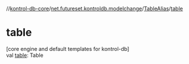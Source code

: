 //[kontrol-db-core](../../../index.md)/[net.futureset.kontroldb.modelchange](../index.md)/[TableAlias](index.md)/[table](table.md)

# table

[core engine and default templates for kontrol-db]\
val [table](table.md): Table
